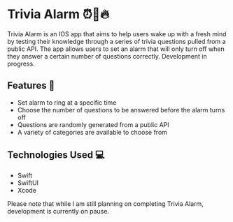 
# Trivia Alarm ⏰🧠🔥
Trivia Alarm is an IOS app that aims to help users wake up with a fresh mind by testing their knowledge through a series of trivia questions pulled from a public API. The app allows users to set an alarm that will only turn off when they answer a certain number of questions correctly. Development in progress.

## Features 🚀
- Set alarm to ring at a specific time
- Choose the number of questions to be answered before the alarm turns off
- Questions are randomly generated from a public API
- A variety of categories are available to choose from

## Technologies Used 💻
- Swift
- SwiftUI
- Xcode

Please note that while I am still planning on completing Trivia Alarm, development is currently on pause.
